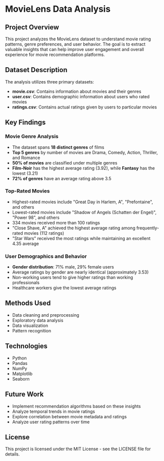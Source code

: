 # MovieLens Data Analysis

## Project Overview
This project analyzes the MovieLens dataset to understand movie rating patterns, genre preferences, and user behavior. The goal is to extract valuable insights that can help improve user engagement and overall experience for movie recommendation platforms.

## Dataset Description
The analysis utilizes three primary datasets:
- **movie.csv**: Contains information about movies and their genres
- **user.csv**: Contains demographic information about users who rated movies
- **ratings.csv**: Contains actual ratings given by users to particular movies

## Key Findings

### Movie Genre Analysis
- The dataset spans **18 distinct genres** of films
- **Top 5 genres** by number of movies are Drama, Comedy, Action, Thriller, and Romance
- **50% of movies** are classified under multiple genres
- **Film-Noir** has the highest average rating (3.92), while **Fantasy** has the lowest (3.21)
- **72% of genres** have an average rating above 3.5

### Top-Rated Movies
- Highest-rated movies include "Great Day in Harlem, A", "Prefontaine", and others
- Lowest-rated movies include "Shadow of Angels (Schatten der Engel)", "Power 98", and others
- 334 movies received more than 100 ratings
- "Close Shave, A" achieved the highest average rating among frequently-rated movies (112 ratings)
- "Star Wars" received the most ratings while maintaining an excellent 4.35 average

### User Demographics and Behavior
- **Gender distribution**: 71% male, 29% female users
- Average ratings by gender are nearly identical (approximately 3.53)
- Non-working users tend to give higher ratings than working professionals
- Healthcare workers give the lowest average ratings

## Methods Used
- Data cleaning and preprocessing
- Exploratory data analysis
- Data visualization
- Pattern recognition

## Technologies
- Python
- Pandas
- NumPy
- Matplotlib
- Seaborn

## Future Work
- Implement recommendation algorithms based on these insights
- Analyze temporal trends in movie ratings
- Explore correlation between movie metadata and ratings
- Analyze user rating patterns over time

## License
This project is licensed under the MIT License - see the LICENSE file for details.
